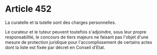 # Article 452

La curatelle et la tutelle sont des charges personnelles.

Le curateur et le tuteur peuvent toutefois s'adjoindre, sous leur propre responsabilité, le concours de tiers majeurs ne faisant pas l'objet d'une mesure de protection juridique pour l'accomplissement de certains actes dont la liste est fixée par décret en Conseil d'Etat.
